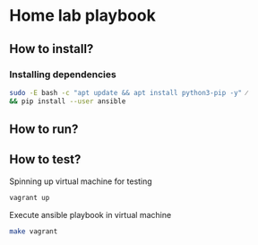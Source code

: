 # Home lab playbook

## How to install?

### Installing dependencies

```bash
sudo -E bash -c "apt update && apt install python3-pip -y" ⁄
&& pip install --user ansible
```

## How to run?

## How to test?

Spinning up virtual machine for testing

```bash
vagrant up
```

Execute ansible playbook in virtual machine

```bash
make vagrant
```
